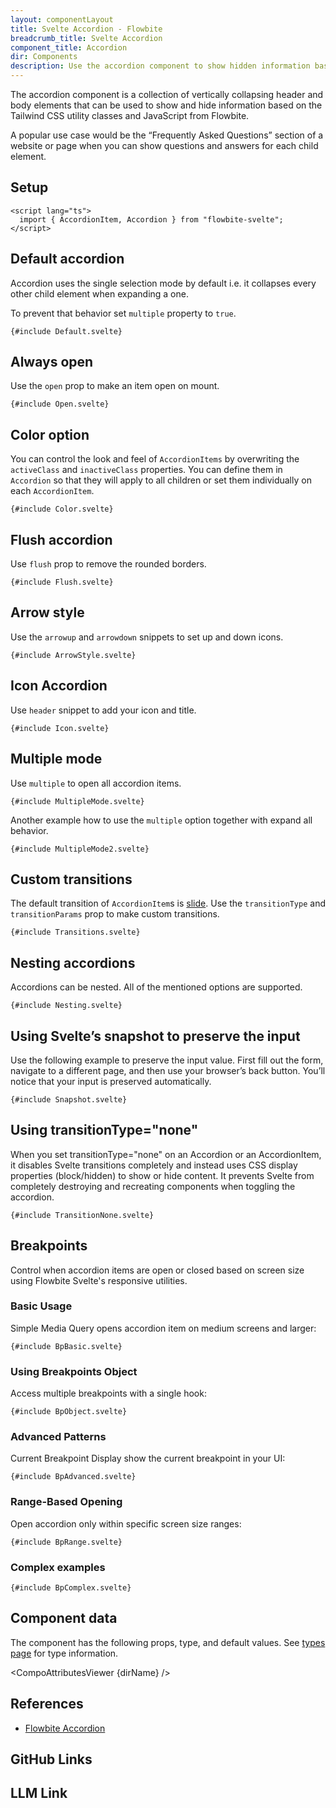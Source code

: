 ```yaml
---
layout: componentLayout
title: Svelte Accordion - Flowbite
breadcrumb_title: Svelte Accordion
component_title: Accordion
dir: Components
description: Use the accordion component to show hidden information based on the collapse and expand state of the child elements using data attribute options
---
```


<script lang="ts">
  import { CompoAttributesViewer, GitHubCompoLinks, toKebabCase, LlmLink } from '../../utils'
  import { P, A } from 'flowbite-svelte'; 
  const dirName = toKebabCase(component_title)
</script>

The accordion component is a collection of vertically collapsing header and body elements that can be used to show and hide information based on the Tailwind CSS utility classes and JavaScript from Flowbite.

A popular use case would be the “Frequently Asked Questions” section of a website or page when you can show questions and answers for each child element.

## Setup

```svelte example hideOutput
<script lang="ts">
  import { AccordionItem, Accordion } from "flowbite-svelte";
</script>
```

## Default accordion

Accordion uses the single selection mode by default i.e. it collapses every other child element when expanding a one.

To prevent that behavior set `multiple` property to `true`.

```svelte example
{#include Default.svelte}
```

## Always open

Use the `open` prop to make an item open on mount.

```svelte example
{#include Open.svelte}
```

## Color option

You can control the look and feel of `AccordionItems` by overwriting the `activeClass` and `inactiveClass` properties. You can define them in `Accordion` so that they will apply to all children or set them individually on each `AccordionItem`.

```svelte example
{#include Color.svelte}
```

## Flush accordion

Use `flush` prop to remove the rounded borders.

```svelte example
{#include Flush.svelte}
```

## Arrow style

Use the `arrowup` and `arrowdown` snippets to set up and down icons.

```svelte example
{#include ArrowStyle.svelte}
```

## Icon Accordion

Use `header` snippet to add your icon and title.

```svelte example
{#include Icon.svelte}
```

## Multiple mode

Use `multiple` to open all accordion items.

```svelte example
{#include MultipleMode.svelte}
```

Another example how to use the `multiple` option together with expand all behavior.

```svelte example class="space-y-4"
{#include MultipleMode2.svelte}
```

## Custom transitions

The default transition of `AccordionItem`s is <A href="https://svelte.dev/docs#run-time-svelte-transition-slide">slide</A>. Use the `transitionType` and `transitionParams` prop to make custom transitions.

```svelte example
{#include Transitions.svelte}
```

## Nesting accordions

Accordions can be nested. All of the mentioned options are supported.

```svelte example hideScript
{#include Nesting.svelte}
```

## Using Svelte’s snapshot to preserve the input

Use the following example to preserve the input value. First fill out the form, navigate to a different page, and then use your browser’s back button. You’ll notice that your input is preserved automatically.

```svelte example hideOutput
{#include Snapshot.svelte}
```

## Using transitionType="none"

When you set transitionType="none" on an Accordion or an AccordionItem, it disables Svelte transitions completely and instead uses CSS display properties (block/hidden) to show or hide content. It prevents Svelte from completely destroying and recreating components when toggling the accordion.

```svelte example class="h-96 space-y-4"
{#include TransitionNone.svelte}
```

## Breakpoints

Control when accordion items are open or closed based on screen size using Flowbite Svelte's responsive utilities.

### Basic Usage

Simple Media Query opens accordion item on medium screens and larger:

```svelte example hideResponsiveButtons
{#include BpBasic.svelte}
```

### Using Breakpoints Object

Access multiple breakpoints with a single hook:

```svelte example hideResponsiveButtons
{#include BpObject.svelte}
```

### Advanced Patterns

Current Breakpoint Display show the current breakpoint in your UI:

```svelte example hideResponsiveButtons
{#include BpAdvanced.svelte}
```

### Range-Based Opening

Open accordion only within specific screen size ranges:

```svelte example hideResponsiveButtons
{#include BpRange.svelte}
```

### Complex examples

```svelte example hideResponsiveButtons class="space-y-4"
{#include BpComplex.svelte}
```

## Component data

The component has the following props, type, and default values. See [types page](/docs/pages/typescript) for type information.

<CompoAttributesViewer {dirName} />

## References

- [Flowbite Accordion](https://flowbite.com/docs/components/accordion/)

## GitHub Links

<GitHubCompoLinks />

## LLM Link

<LlmLink />
